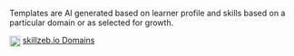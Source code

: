 Templates are AI generated based on learner profile and skills based on a particular domain or as selected for growth.

<img src="https://github.githubassets.com/images/modules/logos_page/GitHub-Mark.png" alt="GitHub Logo" style="width: 1.2rem; vertical-align: middle;"> [skillzeb.io Domains](https://github.com/selfdriven-foundation/skillzeb/blob/main/schemas/skillzeb.domains-1.0.1.json)